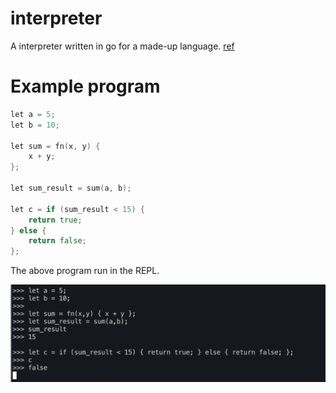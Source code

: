 # interpreter
A interpreter written in go for a made-up language. [ref](https://interpreterbook.com/)

# Example program

```go
let a = 5;
let b = 10;

let sum = fn(x, y) {
    x + y;
};

let sum_result = sum(a, b);

let c = if (sum_result < 15) {
    return true;
} else {
    return false;
};
```

The above program run in the REPL.

![alt test](repl.png)
